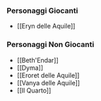 ### Personaggi Giocanti

- [[Eryn delle Aquile]]

### Personaggi Non Giocanti

- [[Beth'Endar]]
- [[Dyma]]
- [[Eroret delle Aquile]]
- [[Vanya delle Aquile]]
- [[Il Quarto]]
